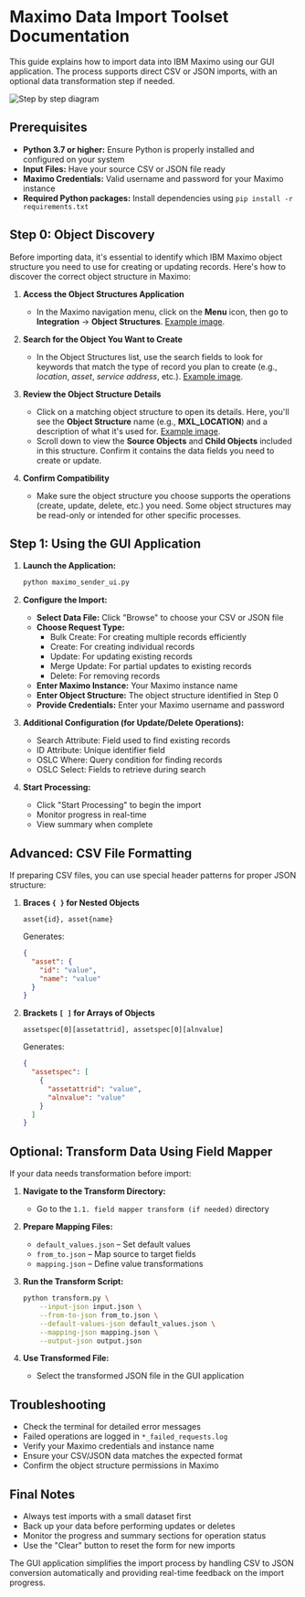 # Maximo Data Import Toolset Documentation

This guide explains how to import data into IBM Maximo using our GUI application. The process supports direct CSV or JSON imports, with an optional data transformation step if needed.

![Step by step diagram](https://i.imgur.com/OHeOEXQ.png)

## Prerequisites

- **Python 3.7 or higher:** Ensure Python is properly installed and configured on your system
- **Input Files:** Have your source CSV or JSON file ready
- **Maximo Credentials:** Valid username and password for your Maximo instance
- **Required Python packages:** Install dependencies using `pip install -r requirements.txt`

## Step 0: Object Discovery

Before importing data, it's essential to identify which IBM Maximo object structure you need to use for creating or updating records. Here's how to discover the correct object structure in Maximo:

1. **Access the Object Structures Application**  
   - In the Maximo navigation menu, click on the **Menu** icon, then go to **Integration** → **Object Structures**. [Example image](https://i.imgur.com/0CSy4Aq.png).

2. **Search for the Object You Want to Create**  
   - In the Object Structures list, use the search fields to look for keywords that match the type of record you plan to create (e.g., *location*, *asset*, *service address*, etc.). [Example image](https://i.imgur.com/PPRurmK.png).

3. **Review the Object Structure Details**  
   - Click on a matching object structure to open its details. Here, you'll see the **Object Structure** name (e.g., **MXL_LOCATION**) and a description of what it's used for. [Example image](https://i.imgur.com/TCFOL8m.png).
   - Scroll down to view the **Source Objects** and **Child Objects** included in this structure. Confirm it contains the data fields you need to create or update.

4. **Confirm Compatibility**  
   - Make sure the object structure you choose supports the operations (create, update, delete, etc.) you need. Some object structures may be read-only or intended for other specific processes.

## Step 1: Using the GUI Application

1. **Launch the Application:**
   ```bash
   python maximo_sender_ui.py
   ```

2. **Configure the Import:**
   - **Select Data File:** Click "Browse" to choose your CSV or JSON file
   - **Choose Request Type:**
     - Bulk Create: For creating multiple records efficiently
     - Create: For creating individual records
     - Update: For updating existing records
     - Merge Update: For partial updates to existing records
     - Delete: For removing records
   - **Enter Maximo Instance:** Your Maximo instance name
   - **Enter Object Structure:** The object structure identified in Step 0
   - **Provide Credentials:** Enter your Maximo username and password

3. **Additional Configuration (for Update/Delete Operations):**
   - Search Attribute: Field used to find existing records
   - ID Attribute: Unique identifier field
   - OSLC Where: Query condition for finding records
   - OSLC Select: Fields to retrieve during search

4. **Start Processing:**
   - Click "Start Processing" to begin the import
   - Monitor progress in real-time
   - View summary when complete

## Advanced: CSV File Formatting

If preparing CSV files, you can use special header patterns for proper JSON structure:

1. **Braces `{ }` for Nested Objects**
   ```csv
   asset{id}, asset{name}
   ```
   Generates:
   ```json
   {
     "asset": {
       "id": "value",
       "name": "value"
     }
   }
   ```

2. **Brackets `[ ]` for Arrays of Objects**
   ```csv
   assetspec[0][assetattrid], assetspec[0][alnvalue]
   ```
   Generates:
   ```json
   {
     "assetspec": [
       {
         "assetattrid": "value",
         "alnvalue": "value"
       }
     ]
   }
   ```

## Optional: Transform Data Using Field Mapper

If your data needs transformation before import:

1. **Navigate to the Transform Directory:**
   - Go to the `1.1. field mapper transform (if needed)` directory

2. **Prepare Mapping Files:**
   - `default_values.json` – Set default values
   - `from_to.json` – Map source to target fields
   - `mapping.json` – Define value transformations

3. **Run the Transform Script:**
   ```bash
   python transform.py \
       --input-json input.json \
       --from-to-json from_to.json \
       --default-values-json default_values.json \
       --mapping-json mapping.json \
       --output-json output.json
   ```

4. **Use Transformed File:**
   - Select the transformed JSON file in the GUI application

## Troubleshooting

- Check the terminal for detailed error messages
- Failed operations are logged in `*_failed_requests.log`
- Verify your Maximo credentials and instance name
- Ensure your CSV/JSON data matches the expected format
- Confirm the object structure permissions in Maximo

## Final Notes

- Always test imports with a small dataset first
- Back up your data before performing updates or deletes
- Monitor the progress and summary sections for operation status
- Use the "Clear" button to reset the form for new imports

The GUI application simplifies the import process by handling CSV to JSON conversion automatically and providing real-time feedback on the import progress.